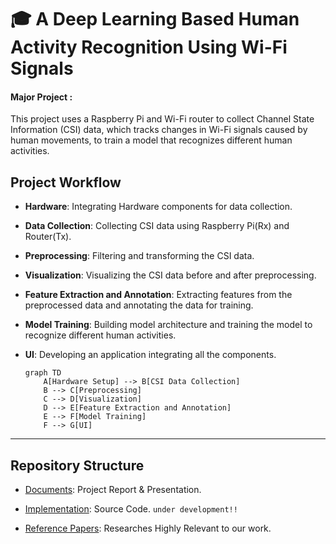 # 🎓 A Deep Learning Based Human Activity Recognition Using Wi-Fi Signals
#### Major Project :

This project uses a Raspberry Pi and Wi-Fi router to collect Channel State Information (CSI) data, which tracks changes in Wi-Fi signals caused by human movements, to train a model that recognizes different human activities.

## Project Workflow

- **Hardware**: Integrating Hardware components for data collection.

- **Data Collection**: Collecting CSI data using Raspberry Pi(Rx) and Router(Tx).

- **Preprocessing**: Filtering and transforming the CSI data.

- **Visualization**: Visualizing the CSI data before and after preprocessing.

- **Feature Extraction and Annotation**: Extracting features from the preprocessed data and annotating the data for training.

- **Model Training**: Building model architecture and training the model to recognize different human activities.

- **UI**: Developing an application integrating all the components.

    ```mermaid
    graph TD
        A[Hardware Setup] --> B[CSI Data Collection]
        B --> C[Preprocessing]
        C --> D[Visualization]
        D --> E[Feature Extraction and Annotation]
        E --> F[Model Training]
        F --> G[UI]
    ```
---

## Repository Structure

- [Documents](./Documents/): Project Report & Presentation.

- [Implementation](./Implementation/): Source Code. `under development!!`

- [Reference Papers](./Reference%20Papers/): Researches Highly Relevant to our work.
